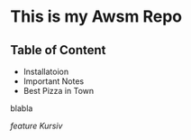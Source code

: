 This is my Awsm Repo
====================

## Table of Content

- Installatoion
- Important Notes
- Best Pizza in Town



blabla

_feature_
*Kursiv*
